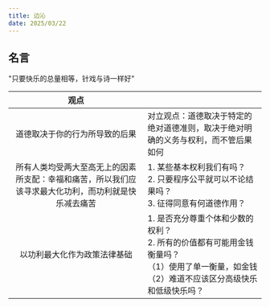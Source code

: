 ```yaml
---
title: 边沁
date: 2025/03/22
---
```


## 名言
  
"只要快乐的总量相等，针戏与诗一样好"

|观点||
|:--:|:--|
|道德取决于你的行为所导致的后果|对立观点：道德取决于特定的绝对道德准则，取决于绝对明确的义务与权利，而不管后果如何|
|所有人类均受两大至高无上的因素所支配：幸福和痛苦，所以我们应该寻求最大化功利，而功利就是快乐减去痛苦|1. 某些基本权利我们有吗？<br>2. 只要程序公平就可以不论结果吗？<br>3. 征得同意有何道德作用？|
|以功利最大化作为政策法律基础|1. 是否充分尊重个体和少数的权利？<br>2. 所有的价值都有可能用金钱衡量吗？<br>（1）使用了单一衡量，如金钱<br>（2）难道不应该区分高级快乐和低级快乐吗？|
